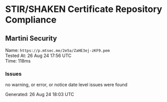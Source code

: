 # STIR/SHAKEN Certificate Repository Compliance

## Martini Security

Name: `https://p.mtsec.me/2e5a/ZaHE3ej-zKF9.pem`\
Tested At: 26 Aug 24 17:56 UTC\
Time: 118ms

### Issues

no warning, or error, or notice date level issues were found

Generated: 26 Aug 24 18:03 UTC